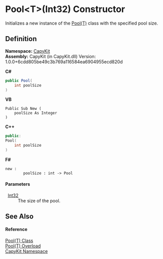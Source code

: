 # Pool&lt;T&gt;(Int32) Constructor


Initializes a new instance of the <a href="T_CapyKit_Pool_1">Pool(T)</a> class with the specified pool size.



## Definition
**Namespace:** <a href="N_CapyKit">CapyKit</a>  
**Assembly:** CapyKit (in CapyKit.dll) Version: 1.0.0+6cdd805be49c3b769a116584ea6904955ecd820d

**C#**
``` C#
public Pool(
	int poolSize
)
```
**VB**
``` VB
Public Sub New ( 
	poolSize As Integer
)
```
**C++**
``` C++
public:
Pool(
	int poolSize
)
```
**F#**
``` F#
new : 
        poolSize : int -> Pool
```



#### Parameters
<dl><dt>  <a href="https://learn.microsoft.com/dotnet/api/system.int32" target="_blank" rel="noopener noreferrer">Int32</a></dt><dd>The size of the pool.</dd></dl>

## See Also


#### Reference
<a href="T_CapyKit_Pool_1">Pool(T) Class</a>  
<a href="Overload_CapyKit_Pool_1__ctor">Pool(T) Overload</a>  
<a href="N_CapyKit">CapyKit Namespace</a>  
